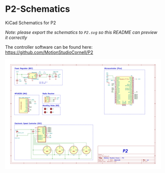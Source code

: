# P2-Schematics
KiCad Schematics for P2

*Note: please export the schematics to `P2.svg` so this README can preview it correctly*

The controller software can be found here: https://github.com/MotionStudioCornell/P2

![P2-Schematics](https://github.com/MotionStudioCornell/BritneyDrone/blob/master/hardware/P2.svg?raw=true)
